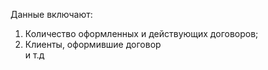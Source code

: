 Данные включают:  
1. Количество оформленных и действующих договоров;  
2. Клиенты, оформившие договор  
и т.д
